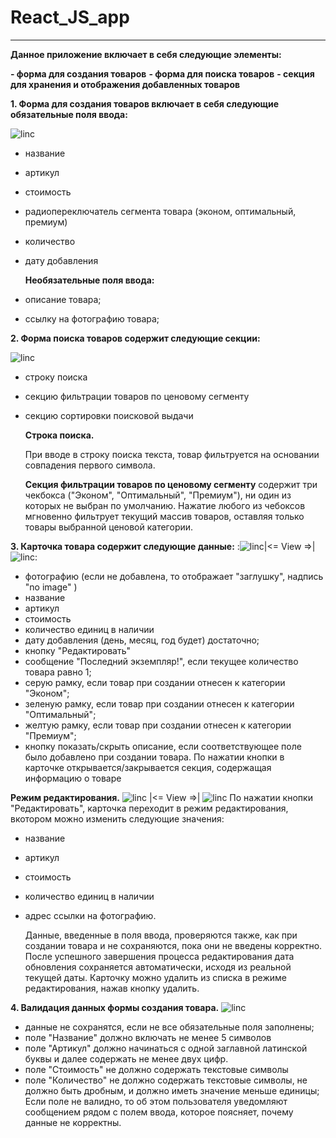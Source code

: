# React_JS_app

---

**Данное приложение включает в себя следующие элементы:**

**- форма для создания товаров**
**- форма для поиска товаров**
**- секция для хранения и отображения добавленных товаров**

**1. Форма для создания товаров включает в себя следующие обязательные поля ввода:**

![linc](https://clck.ru/Rx5BG)

- название
- артикул
- стоимость
- радиопереключатель сегмента товара (эконом, оптимальный, премиум)
- количество
- дату добавления

  **Необязательные поля ввода:**

- описание товара;
- ссылку на фотографию товара;

**2. Форма поиска товаров cодержит следующие секции:**

![linc](https://clck.ru/Rwt4K)

- строку поиска
- секцию фильтрации товаров по ценовому сегменту
- секцию сортировки поисковой выдачи

  **Строка поиска.**

  При вводе в строку поиска текста, товар фильтруется на основании
  совпадения первого символа.

  **Секция фильтрации товаров по ценовому сегменту**
  содержит три чекбокса ("Эконом", "Оптимальный", "Премиум"), ни один из
  которых не выбран по умолчанию.
  Нажатие любого из чебоксов мгновенно фильтрует текущий массив товаров,
  оставляя только товары выбранной ценовой категории.

**3. Карточка товара cодержит следующие данные:**
:![linc](https://clck.ru/Rwu3j)|<= View =>| ![linc](https://clck.ru/RwuKM):

- фотографию (если не добавлена, то отображает "заглушку", надпись "no image" )
- название
- артикул
- стоимость
- количество единиц в наличии
- дату добавления (день, месяц, год будет) достаточно;
- кнопку "Редактировать"
- сообщение "Последний экземпляр!", если текущее количество товара равно 1;
- серую рамку, если товар при создании отнесен к категории "Эконом";
- зеленую рамку, если товар при создании отнесен к категории "Оптимальный";
- желтую рамку, если товар при создании отнесен к категории "Премиум";
- кнопку показать/скрыть описание, если соответствующее поле было добавлено при
  создании товара. По нажатии кнопки в карточке открывается/закрывается секция,
  содержащая информацию о товаре

**Режим редактирования.**
![linc](https://clck.ru/Rwu8v) |<= View =>| ![linc](https://clck.ru/Rx4MR)
По нажатии кнопки "Редактировать", карточка переходит в режим редактирования, вкотором можно изменить следующие значения:

- название
- артикул
- стоимость
- количество единиц в наличии
- адрес ссылки на фотографию.

  Данные, введенные в поля ввода, проверяются также, как при создании товара и не
  сохраняются, пока они не введены корректно. После успешного завершения
  процесса редактирования дата обновления сохраняется автоматически, исходя из
  реальной текущей даты.
  Карточку можно удалить из списка в режиме редактирования, нажав кнопку удалить.

**4. Валидация данных формы создания товара.**
![linc](https://clck.ru/Rx4nk)

- данные не сохранятся, если не все обязательные поля заполнены;
- поле "Название" должно включать не менее 5 символов
- поле "Артикул" должно начинаться с одной заглавной латинской буквы и далее содержать не менее двух цифр.
- поле "Стоимость" не должно содержать текстовые символы
- поле "Количество" не должно содержать текстовые символы, не должно быть дробным, и должно иметь значение меньше единицы;
  Если поле не валидно, то об этом пользователя уведомляют сообщением рядом с полем ввода, которое поясняет, почему данные не корректны.

